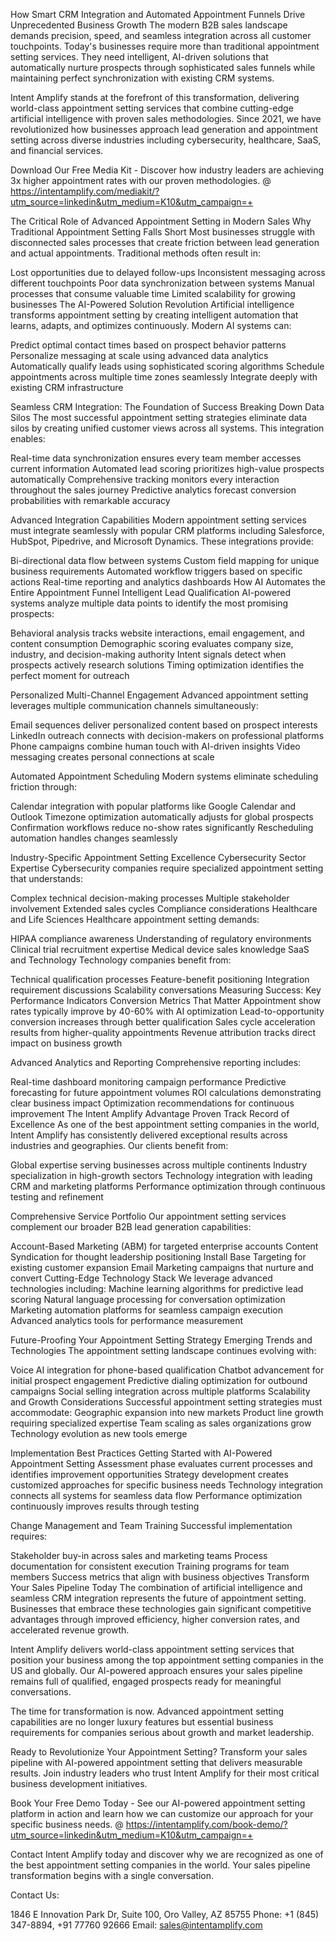 How Smart CRM Integration and Automated Appointment Funnels Drive Unprecedented Business Growth
The modern B2B sales landscape demands precision, speed, and seamless integration across all customer touchpoints. Today's businesses require more than traditional appointment setting services. They need intelligent, AI-driven solutions that automatically nurture prospects through sophisticated sales funnels while maintaining perfect synchronization with existing CRM systems.

Intent Amplify stands at the forefront of this transformation, delivering world-class appointment setting services that combine cutting-edge artificial intelligence with proven sales methodologies. Since 2021, we have revolutionized how businesses approach lead generation and appointment setting across diverse industries including cybersecurity, healthcare, SaaS, and financial services.

Download Our Free Media Kit - Discover how industry leaders are achieving 3x higher appointment rates with our proven methodologies. @ https://intentamplify.com/mediakit/?utm_source=linkedin&utm_medium=K10&utm_campaign=+

The Critical Role of Advanced Appointment Setting in Modern Sales
Why Traditional Appointment Setting Falls Short
Most businesses struggle with disconnected sales processes that create friction between lead generation and actual appointments. Traditional methods often result in:

Lost opportunities due to delayed follow-ups
Inconsistent messaging across different touchpoints
Poor data synchronization between systems
Manual processes that consume valuable time
Limited scalability for growing businesses
The AI-Powered Solution Revolution
Artificial intelligence transforms appointment setting by creating intelligent automation that learns, adapts, and optimizes continuously. Modern AI systems can:

Predict optimal contact times based on prospect behavior patterns Personalize messaging at scale using advanced data analytics Automatically qualify leads using sophisticated scoring algorithms Schedule appointments across multiple time zones seamlessly Integrate deeply with existing CRM infrastructure

Seamless CRM Integration: The Foundation of Success
Breaking Down Data Silos
The most successful appointment setting strategies eliminate data silos by creating unified customer views across all systems. This integration enables:

Real-time data synchronization ensures every team member accesses current information Automated lead scoring prioritizes high-value prospects automatically Comprehensive tracking monitors every interaction throughout the sales journey Predictive analytics forecast conversion probabilities with remarkable accuracy

Advanced Integration Capabilities
Modern appointment setting services must integrate seamlessly with popular CRM platforms including Salesforce, HubSpot, Pipedrive, and Microsoft Dynamics. These integrations provide:

Bi-directional data flow between systems
Custom field mapping for unique business requirements
Automated workflow triggers based on specific actions
Real-time reporting and analytics dashboards
How AI Automates the Entire Appointment Funnel
Intelligent Lead Qualification
AI-powered systems analyze multiple data points to identify the most promising prospects:

Behavioral analysis tracks website interactions, email engagement, and content consumption Demographic scoring evaluates company size, industry, and decision-making authority
Intent signals detect when prospects actively research solutions Timing optimization identifies the perfect moment for outreach

Personalized Multi-Channel Engagement
Advanced appointment setting leverages multiple communication channels simultaneously:

Email sequences deliver personalized content based on prospect interests LinkedIn outreach connects with decision-makers on professional platforms Phone campaigns combine human touch with AI-driven insights Video messaging creates personal connections at scale

Automated Appointment Scheduling
Modern systems eliminate scheduling friction through:

Calendar integration with popular platforms like Google Calendar and Outlook Timezone optimization automatically adjusts for global prospects Confirmation workflows reduce no-show rates significantly Rescheduling automation handles changes seamlessly

Industry-Specific Appointment Setting Excellence
Cybersecurity Sector Expertise
Cybersecurity companies require specialized appointment setting that understands:

Complex technical decision-making processes
Multiple stakeholder involvement
Extended sales cycles
Compliance considerations
Healthcare and Life Sciences
Healthcare appointment setting demands:

HIPAA compliance awareness
Understanding of regulatory environments
Clinical trial recruitment expertise
Medical device sales knowledge
SaaS and Technology
Technology companies benefit from:

Technical qualification processes
Feature-benefit positioning
Integration requirement discussions
Scalability conversations
Measuring Success: Key Performance Indicators
Conversion Metrics That Matter
Appointment show rates typically improve by 40-60% with AI optimization Lead-to-opportunity conversion increases through better qualification Sales cycle acceleration results from higher-quality appointments Revenue attribution tracks direct impact on business growth

Advanced Analytics and Reporting
Comprehensive reporting includes:

Real-time dashboard monitoring campaign performance
Predictive forecasting for future appointment volumes
ROI calculations demonstrating clear business impact
Optimization recommendations for continuous improvement
The Intent Amplify Advantage
Proven Track Record of Excellence
As one of the best appointment setting companies in the world, Intent Amplify has consistently delivered exceptional results across industries and geographies. Our clients benefit from:

Global expertise serving businesses across multiple continents Industry specialization in high-growth sectors Technology integration with leading CRM and marketing platforms Performance optimization through continuous testing and refinement

Comprehensive Service Portfolio
Our appointment setting services complement our broader B2B lead generation capabilities:

Account-Based Marketing (ABM) for targeted enterprise accounts
Content Syndication for thought leadership positioning
Install Base Targeting for existing customer expansion
Email Marketing campaigns that nurture and convert
Cutting-Edge Technology Stack
We leverage advanced technologies including: Machine learning algorithms for predictive lead scoring Natural language processing for conversation optimization Marketing automation platforms for seamless campaign execution Advanced analytics tools for performance measurement

Future-Proofing Your Appointment Setting Strategy
Emerging Trends and Technologies
The appointment setting landscape continues evolving with:

Voice AI integration for phone-based qualification
Chatbot advancement for initial prospect engagement
Predictive dialing optimization for outbound campaigns
Social selling integration across multiple platforms
Scalability and Growth Considerations
Successful appointment setting strategies must accommodate: Geographic expansion into new markets Product line growth requiring specialized expertise Team scaling as sales organizations grow Technology evolution as new tools emerge

Implementation Best Practices
Getting Started with AI-Powered Appointment Setting
Assessment phase evaluates current processes and identifies improvement opportunities Strategy development creates customized approaches for specific business needs Technology integration connects all systems for seamless data flow Performance optimization continuously improves results through testing

Change Management and Team Training
Successful implementation requires:

Stakeholder buy-in across sales and marketing teams
Process documentation for consistent execution
Training programs for team members
Success metrics that align with business objectives
Transform Your Sales Pipeline Today
The combination of artificial intelligence and seamless CRM integration represents the future of appointment setting. Businesses that embrace these technologies gain significant competitive advantages through improved efficiency, higher conversion rates, and accelerated revenue growth.

Intent Amplify delivers world-class appointment setting services that position your business among the top appointment setting companies in the US and globally. Our AI-powered approach ensures your sales pipeline remains full of qualified, engaged prospects ready for meaningful conversations.

The time for transformation is now. Advanced appointment setting capabilities are no longer luxury features but essential business requirements for companies serious about growth and market leadership.

Ready to Revolutionize Your Appointment Setting?
Transform your sales pipeline with AI-powered appointment setting that delivers measurable results. Join industry leaders who trust Intent Amplify for their most critical business development initiatives.

Book Your Free Demo Today - See our AI-powered appointment setting platform in action and learn how we can customize our approach for your specific business needs. @ https://intentamplify.com/book-demo/?utm_source=linkedin&utm_medium=K10&utm_campaign=+

Contact Intent Amplify today and discover why we are recognized as one of the best appointment setting companies in the world. Your sales pipeline transformation begins with a single conversation.


Contact Us:

1846 E Innovation Park Dr,
Suite 100, Oro Valley, AZ 85755
Phone: +1 (845) 347-8894, +91 77760 92666
Email: sales@intentamplify.com
